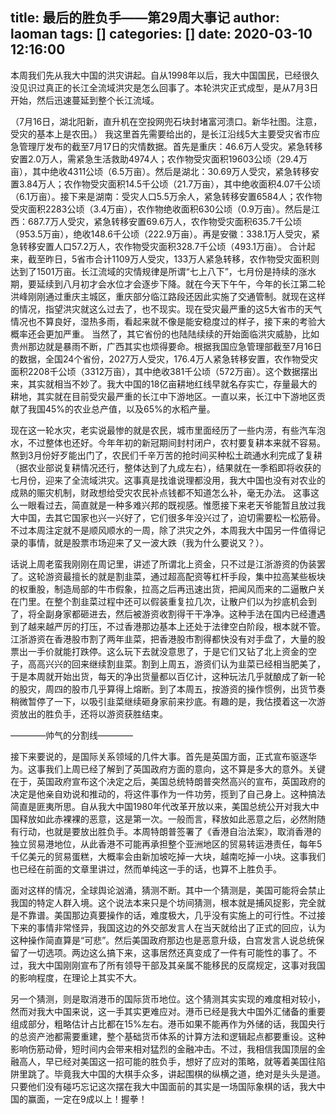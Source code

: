 title: 最后的胜负手——第29周大事记
author: laoman
tags: []
categories: []
date: 2020-03-10 12:16:00
---
本周我们先从我大中国的洪灾讲起。自从1998年以后，我大中国国民，已经很久没见识过真正的长江全流域洪灾是怎么回事了。本轮洪灾正式成型，是从7月3日开始，然后迅速蔓延到整个长江流域。

（7月16日，湖北阳新，直升机在空投网兜石块封堵富河溃口。新华社图。注意，受灾的基本上是农田。）
我这里首先需要给出的，是长江沿线5大主要受灾省市应急管理厅发布的截至7月17日的灾情数据。首先是重庆：46.6万人受灾。紧急转移安置2.0万人，需紧急生活救助4974人；农作物受灾面积19603公顷（29.4万亩），其中绝收4311公顷（6.5万亩）。然后是湖北：30.69万人受灾，紧急转移安置3.84万人；农作物受灾面积14.5千公顷（21.7万亩），其中绝收面积4.07千公顷（6.1万亩）。接下来是湖南：受灾人口5.5万余人，紧急转移安置6584人；农作物受灾面积2283公顷（3.4万亩），农作物绝收面积630公顷（0.9万亩）。然后是江西：687.7万人受灾，紧急转移安置69.6万人，农作物受灾面积635.7千公顷（953.5万亩），绝收148.6千公顷（222.9万亩）。再是安徽：338.1万人受灾，紧急转移安置人口57.2万人，农作物受灾面积328.7千公顷（493.1万亩）。
合计起来，截至昨日，5省市合计1109万人受灾，133万人紧急转移，农作物受灾面积则达到了1501万亩。长江流域的灾情规律是所谓“七上八下”，七月份是持续的涨水期，要延续到八月初才会水位才会逐步下降。就在今天下午午，今年的长江第二轮洪峰刚刚通过重庆主城区，重庆部分临江路段还因此实施了交通管制。就现在这样的情况，指望洪灾就这么过去了，也不现实。现在受灾最严重的这5大省市的天气情况也不算良好，湿热多雨，看起来就不像是能安稳度过的样子，接下来的考验大概率还会更加严重。
当然了，其它省份的也陆陆续续的开始面临洪灾威胁，比如贵州那边就是暴雨不断，广西其实也烦得要命。根据我国应急管理部截至7月16日的数据，全国24个省份，2027万人受灾，176.4万人紧急转移安置，农作物受灾面积2208千公顷（3312万亩），其中绝收381千公顷（572万亩）。这个数据摆出来，其实就相当不妙了。我大中国的18亿亩耕地红线早就名存实亡，存量最大的耕地，其实就在目前受灾最严重的长江中下游地区。一直以来，长江中下游地区贡献了我国45%的农业总产值，以及65%的水稻产量。

现在这一轮水灾，老实说最惨的就是农民，城市里面经历了一些内涝，有些汽车泡水，不过整体也还好。今年年初的新冠期间封村闭户，农村要复耕本来就不容易。熬到3月份好歹能出门了，农民们千辛万苦的抢时间买种松土疏通水利完成了复耕（据农业部说复耕情况还行，整体达到了九成左右），结果就在一季稻即将收获的七月份，迎来了全流域洪灾。这事真是找谁说理都没用，我大中国也没有对农业的成熟的赈灾机制，财政想给受灾农民补点钱都不知道怎么补，毫无办法。
这事这么一眼看过去，简直就是一种多难兴邦的既视感。惟愿接下来老天爷能暂且放过我大中国，去其它国家也兴一兴好了，它们很多年没兴过了，迫切需要松一松筋骨。不过本周注定就不是顺风顺水的一周，除了洪灾之外，本周我大中国另一件值得记录的事情，就是股票市场迎来了又一波大跌（我为什么要说又？）。

话说上周老蛮我刚刚在周记里，讲述了所谓北上资金，只不过是江浙游资的伪装罢了。这轮游资最擅长的就是割韭菜，通过超高配资等杠杆手段，集中拉高某些板块的权重股，制造局部的牛市假象，拉高之后再迅速出货，把闻风而来的二逼散户关在门里。在整个割韭菜过程中还可以假装重复拉几次，让散户们以为抄底机会到了，将全副身家都砸进去，然后被游资收割得干干净净。这种手法在国内已经遭遇到了越来越严厉的打压，不过香港那边基本上还处于法律空白阶段，根本就不管。江浙游资在香港股市割了两年韭菜，把香港股市割得都快没有对手盘了，大量的股票出一手价就能打跌停。这么玩下去就没意思了，于是它们又钻了北上资金的空子，高高兴兴的回来继续割韭菜。割到上周五，游资们认为韭菜已经相当肥美了，于是本周就开始出货，每天的净出货量都以百亿计，这种玩法几乎就酿成了新一轮的股灾，周四的股市几乎算得上熔断。到了本周五，按游资的操作惯例，出货节奏稍微暂停了一下，以吸引韭菜继续砸身家前来抄底。有趣的是，我估摸着这一次游资放出的胜负手，还将以游资获胜结束。

————帅气的分割线————

接下来要说的，是国际关系领域的几件大事。首先是英国方面，正式宣布驱逐华为。这事我们上周已经了解到了英国政府方面的意向，这不算是多大的意外。关键在于，英国政府宣布这个决定之后，美国总统特朗普突然高兴的宣布，英国政府的决定是他亲自劝说和推动的，将这件事作为一件功劳，揽到了自己身上。这种搞法简直是匪夷所思。自从我大中国1980年代改革开放以来，美国总统公开对我大中国释放如此赤裸裸的恶意，这是第一次。一般而言，释放如此恶意之后，必然附随有行动，也就是要放出胜负手。本周特朗普签署了《香港自治法案》，取消香港的独立贸易港地位，从此香港不可能再承担整个亚洲地区的贸易转运港责任，每年5千亿美元的贸易蛋糕，大概率会由新加坡吃掉一大块，越南吃掉一小块。这事我们也已经在前面的文章里讲过，然而单纯这一手的话，也算不上胜负手。

面对这样的情况，全球舆论汹涌，猜测不断。其中一个猜测是，美国可能将会禁止我国的特定人群入境。这个说法本来只是个坊间猜测，根本就是捕风捉影，完全就是不靠谱。美国那边真要操作的话，难度极大，几乎没有实施上的可行性。不过接下来的事情非常怪异，我国这边的外交部发言人在当天就给出了正式的回应，认为这种操作简直算是“可悲”。然后美国政府那边也是恶意升级，白宫发言人说总统保留了一切选项。两边这么搞下来，这事居然还真变成了一件有可能性的事了。不过，我大中国刚刚宣布了所有领导干部及其亲属不能移民的反腐规定，这事对我国的影响程度，在理论上其实不大。

另一个猜测，则是取消港币的国际货币地位。这个猜测其实实现的难度相对较小，然而对我大中国来说，这一手其实更难应对。港币已经是我大中国外汇储备的重要组成部分，粗略估计占比都在15%左右。港币如果不能再作为外储的话，我国央行的总资产池都需要重建，整个基础货币体系的计算方法和逻辑起点都要重设。这种影响伤筋动骨，短时间内会带来相对猛烈的金融冲击。不过，我相信我国顶层的金融高人，早已经对美国这一招可能的胜负手，想好了应对的策略，就等着美国往陷阱里跳了。毕竟我大中国的大棋手众多，讲起围棋的纵横之道，绝对是头头是道。只要他们没有碰巧忘记这次摆在我大中国面前的其实是一场国际象棋的话，我大中国的赢面，一定在9成以上！握拳！